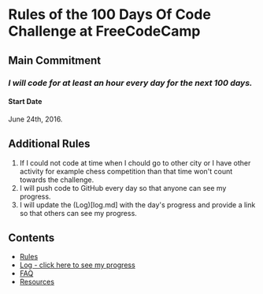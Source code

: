 # Rules of the 100 Days Of Code Challenge at FreeCodeCamp

## Main Commitment
### *I will code for at least an hour every day for the next 100 days.*

#### Start Date
June 24th, 2016.

## Additional Rules
1. If I could not code at time when I chould go to other city or I have other activity for example chess competition than that time won't count towards the challenge.
3. I will push code to GitHub every day so that anyone can see my progress.
4. I will update the (Log)[log.md] with the day's progress and provide a link so that others can see my progress.

## Contents
* [Rules](rules.md)
* [Log - click here to see my progress](log.md)
* [FAQ](FAQ.md)
* [Resources](resources.md)
